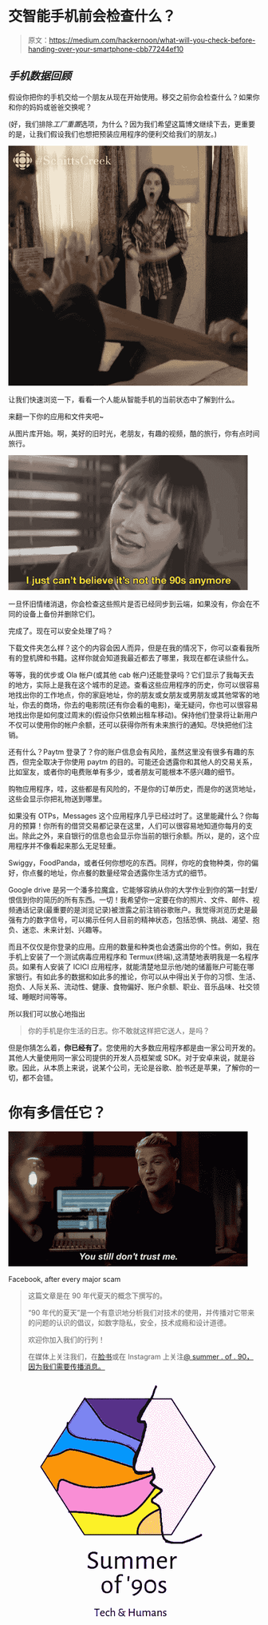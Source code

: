 # 交智能手机前会检查什么？

> 原文：<https://medium.com/hackernoon/what-will-you-check-before-handing-over-your-smartphone-cbb77244ef10>

## *手机数据回顾*

假设你把你的手机交给一个朋友从现在开始使用。移交之前你会检查什么？如果你和你的妈妈或爸爸交换呢？

(好，我们排除*工厂重置*选项，为什么？因为我们希望这篇博文继续下去，更重要的是，让我们假设我们也想把预装应用程序的便利交给我们的朋友。)

![](img/7ef954e31ce63dc78807fa10aaa32f44.png)

让我们快速浏览一下，看看一个人能从智能手机的当前状态中了解到什么。

来翻一下你的应用和文件夹吧~

从图片库开始。啊，美好的旧时光，老朋友，有趣的视频，酷的旅行，你有点时间旅行。

![](img/5b03d842e5a609da8ed2482d208c6b59.png)

一旦怀旧情绪消退，你会检查这些照片是否已经同步到云端，如果没有，你会在不同的设备上备份并删除它们。

完成了。现在可以安全处理了吗？

下载文件夹怎么样？这个的内容会因人而异，但是在我的情况下，你可以查看我所有的登机牌和书籍。这样你就会知道我最近都去了哪里，我现在都在读些什么。

等等，我的优步或 Ola 帐户(或其他 cab 帐户)还能登录吗？它们显示了我每天去的地方，实际上是我在这个城市的足迹。查看这些应用程序的历史，你可以很容易地找出你的工作地点，你的家庭地址，你的朋友或女朋友或男朋友或其他常客的地址，你去的商场，你去的电影院(还有你会看的电影)，毫无疑问，你也可以很容易地找出你是如何度过周末的(假设你只依赖出租车移动)。保持他们登录将让新用户不仅可以使用你的帐户余额，还可以获得你所有未来旅行的通知。尽快把他们注销。

还有什么？Paytm 登录了？你的账户信息会有风险，虽然这里没有很多有趣的东西，但完全取决于你使用 paytm 的目的。可能还会透露你和其他人的交易关系，比如室友，或者你的电费账单有多少，或者朋友可能根本不感兴趣的细节。

购物应用程序，哇，这些都是有风险的，不是你的订单历史，而是你的送货地址，这些会显示你把礼物送到哪里。

如果没有 OTPs，Messages 这个应用程序几乎已经过时了。这里能藏什么？你每月的预算！你所有的借贷交易都记录在这里，人们可以很容易地知道你每月的支出。除此之外，来自银行的信息也会显示你当前的银行余额。所以，是的，这个应用程序并不像看起来那么无足轻重。

Swiggy，FoodPanda，或者任何你想吃的东西。同样，你吃的食物种类，你的偏好，你点餐的地址，你点餐的数量经常会透露你生活方式的细节。

Google drive 是另一个潘多拉魔盒，它能够容纳从你的大学作业到你的第一封爱/恨信到你的简历的所有东西。一切！我希望你一定要在你的照片、文件、邮件、视频通话记录(最重要的是浏览记录)被泄露之前注销谷歌账户。我觉得浏览历史是最强有力的数字信号，可以揭示任何人目前的精神状态，包括恐惧、挑战、渴望、抱负、迷恋、未来计划、兴趣等。

而且不仅仅是你登录的应用。应用的数量和种类也会透露出你的个性。例如，我在手机上安装了一个测试病毒应用程序和 Termux(终端),这清楚地表明我是一名程序员。如果有人安装了 ICICI 应用程序，就能清楚地显示他/她的储蓄账户可能在哪家银行。有如此多的数据和如此多的推论，你可以从中得出关于你的习惯、生活、抱负、人际关系、流动性、健康、食物偏好、账户余额、职业、音乐品味、社交领域、睡眠时间等等。

所以我们可以放心地指出

> 你的手机是你生活的日志。你不敢就这样把它送人，是吗？

但是你猜怎么着，**你已经有了**。您使用的大多数应用程序都是由一家公司开发的。其他人大量使用同一家公司提供的开发人员框架或 SDK。对于安卓来说，就是谷歌。因此，从本质上来说，说某个公司，无论是谷歌、脸书还是苹果，了解你的一切，都不会错。

# **你有多信任它？**

![](img/c8e7e17f372b8f37de15d5ae5a8e3710.png)

Facebook, after every major scam

> 这篇文章是在 90 年代夏天的概念下撰写的。
> 
> “90 年代的夏天”是一个有意识地分析我们对技术的使用，并传播对它带来的问题的认识的倡议，如数字隐私，安全，技术成瘾和设计道德。
> 
> 欢迎你加入我们的行列！
> 
> 在媒体上关注我们，在[脸书](https://www.facebook.com/summer.of.90s)或在 Instagram 上关注[@ summer . of . 90，因为我们需要传播消息。](https://www.instagram.com/summer.of.90s/)

![](img/2b04198ad8dcfcad5f4a31450311b42d.png)